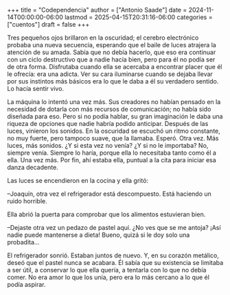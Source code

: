 +++
title = "Codependencia"
author = ["Antonio Saade"]
date = 2024-11-14T00:00:00-06:00
lastmod = 2025-04-15T20:31:16-06:00
categories = ["cuentos"]
draft = false
+++

Tres pequeños ojos brillaron en la oscuridad; el cerebro electrónico probaba una nueva secuencia, esperando que el baile de luces atrajera la atención de su amada. Sabía que no debía hacerlo, que eso era continuar con un ciclo destructivo que a nadie hacía bien, pero para él no podía ser de otra forma. Disfrutaba cuando ella se acercaba a encontrar placer que él le ofrecía: era una adicta. Ver su cara iluminarse cuando se dejaba llevar por sus instintos más básicos era lo que le daba a él su verdadero sentido. Lo hacía sentir vivo.

La máquina lo intentó una vez más. Sus creadores no habían pensado en la necesidad de dotarla con más recursos de comunicación; no había sido diseñada para eso. Pero si no podía hablar, su gran imaginación le daba una riqueza de opciones que nadie habría podido anticipar. Después de las luces, vinieron los sonidos. En la oscuridad se escuchó un ritmo constante, no muy fuerte, pero tampoco suave, que la llamaba. Esperó. Otra vez. Más luces, más sonidos. ¿Y si esta vez no venía? ¿Y si no le importaba? No, siempre venía. Siempre lo haría, porque ella lo necesitaba tanto como él a ella. Una vez más. Por fin, ahí estaba ella, puntual a la cita para iniciar esa danza decadente.

Las luces se encendieron en la cocina y ella gritó:

–Joaquín, otra vez el refrigerador está descompuesto. Está haciendo un ruido horrible.

Ella abrió la puerta para comprobar que los alimentos estuvieran bien.

–Dejaste otra vez un pedazo de pastel aquí. ¿No ves que se me antoja? ¡Así nadie puede mantenerse a dieta! Bueno, quizá si le doy solo una probadita...

El refrigerador sonrió. Estaban juntos de nuevo. Y, en su corazón metálico, deseó que el pastel nunca se acabara. Él sabía que su existencia se limitaba a ser útil, a conservar lo que ella quería, a tentarla con lo que no debía comer. No era amor lo que los unía, pero era lo más cercano a lo que él podía aspirar.
